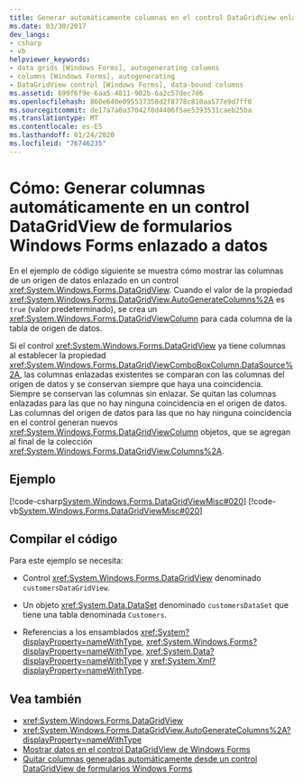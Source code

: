 ```yaml
---
title: Generar automáticamente columnas en el control DataGridView enlazado a datos
ms.date: 03/30/2017
dev_langs:
- csharp
- vb
helpviewer_keywords:
- data grids [Windows Forms], autogenerating columns
- columns [Windows Forms], autogenerating
- DataGridView control [Windows Forms], data-bound columns
ms.assetid: 699f6f9e-6aa5-4811-902b-6a2c57dec7d6
ms.openlocfilehash: 860e640e095537358d2f8778c810aa577e9d7ff0
ms.sourcegitcommit: de17a7a0a37042f0d4406f5ae5393531caeb25ba
ms.translationtype: MT
ms.contentlocale: es-ES
ms.lasthandoff: 01/24/2020
ms.locfileid: "76746235"
---
```

# <a name="how-to-autogenerate-columns-in-a-data-bound-windows-forms-datagridview-control"></a>Cómo: Generar columnas automáticamente en un control DataGridView de formularios Windows Forms enlazado a datos
En el ejemplo de código siguiente se muestra cómo mostrar las columnas de un origen de datos enlazado en un control <xref:System.Windows.Forms.DataGridView>. Cuando el valor de la propiedad <xref:System.Windows.Forms.DataGridView.AutoGenerateColumns%2A> es `true` (valor predeterminado), se crea un <xref:System.Windows.Forms.DataGridViewColumn> para cada columna de la tabla de origen de datos.  
  
 Si el control <xref:System.Windows.Forms.DataGridView> ya tiene columnas al establecer la propiedad <xref:System.Windows.Forms.DataGridViewComboBoxColumn.DataSource%2A>, las columnas enlazadas existentes se comparan con las columnas del origen de datos y se conservan siempre que haya una coincidencia. Siempre se conservan las columnas sin enlazar. Se quitan las columnas enlazadas para las que no hay ninguna coincidencia en el origen de datos. Las columnas del origen de datos para las que no hay ninguna coincidencia en el control generan nuevos <xref:System.Windows.Forms.DataGridViewColumn> objetos, que se agregan al final de la colección <xref:System.Windows.Forms.DataGridView.Columns%2A>.  
  
## <a name="example"></a>Ejemplo  
 [!code-csharp[System.Windows.Forms.DataGridViewMisc#020](~/samples/snippets/csharp/VS_Snippets_Winforms/System.Windows.Forms.DataGridViewMisc/CS/datagridviewmisc.cs#020)]
 [!code-vb[System.Windows.Forms.DataGridViewMisc#020](~/samples/snippets/visualbasic/VS_Snippets_Winforms/System.Windows.Forms.DataGridViewMisc/VB/datagridviewmisc.vb#020)]  
  
## <a name="compiling-the-code"></a>Compilar el código  
 Para este ejemplo se necesita:  
  
- Control <xref:System.Windows.Forms.DataGridView> denominado `customersDataGridView`.  
  
- Un objeto <xref:System.Data.DataSet> denominado `customersDataSet` que tiene una tabla denominada `Customers`.  
  
- Referencias a los ensamblados <xref:System?displayProperty=nameWithType>, <xref:System.Windows.Forms?displayProperty=nameWithType>, <xref:System.Data?displayProperty=nameWithType> y <xref:System.Xml?displayProperty=nameWithType>.  
  
## <a name="see-also"></a>Vea también

- <xref:System.Windows.Forms.DataGridView>
- <xref:System.Windows.Forms.DataGridView.AutoGenerateColumns%2A?displayProperty=nameWithType>
- [Mostrar datos en el control DataGridView de Windows Forms](displaying-data-in-the-windows-forms-datagridview-control.md)
- [Quitar columnas generadas automáticamente desde un control DataGridView de formularios Windows Forms](remove-autogenerated-columns-from-a-wf-datagridview-control.md)
